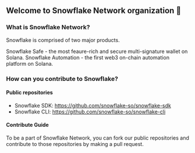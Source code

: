 ## Welcome to Snowflake Network organization 👋

<!--

**Here are some ideas to get you started:**

🙋‍♀️ A short introduction - what is your organization all about?
🌈 Contribution guidelines - how can the community get involved?
👩‍💻 Useful resources - where can the community find your docs? Is there anything else the community should know?
🍿 Fun facts - what does your team eat for breakfast?
🧙 Remember, you can do mighty things with the power of [Markdown](https://docs.github.com/github/writing-on-github/getting-started-with-writing-and-formatting-on-github/basic-writing-and-formatting-syntax)
-->


### What is Snowflake Network? 

Snowflake is comprised of two major products.

Snowflake Safe - the most feaure-rich and secure multi-signature wallet on Solana.
Snowflake Automation - the first web3 on-chain automation platform on Solana.

### How can you contribute to Snowflake?
#### Public repositories
- Snowflake SDK: https://github.com/snowflake-so/snowflake-sdk
- Snowflake CLI: https://github.com/snowflake-so/snowflake-cli
#### Contribute Guide
To be a part of Snowflake Network, you can fork our public repositories and contribute to those repositories by making a pull request. 

